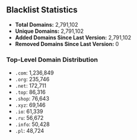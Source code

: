 ## Blacklist Statistics

- **Total Domains:** 2,791,102
- **Unique Domains:** 2,791,102
- **Added Domains Since Last Version:** 2,791,102
- **Removed Domains Since Last Version:** 0

### Top-Level Domain Distribution

-  `.com`: 1,236,849
-  `.org`: 235,746
-  `.net`: 172,711
-  `.top`: 86,316
-  `.shop`: 76,643
-  `.xyz`: 69,146
-  `.io`: 61,339
-  `.ru`: 56,672
-  `.info`: 50,428
-  `.pl`: 48,724
